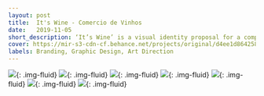 ```yaml
---
layout: post
title:  It's Wine - Comercio de Vinhos
date:   2019-11-05
short_description: ‘It’s Wine’ is a visual identity proposal for a company that operates in the wine trade.
cover: https://mir-s3-cdn-cf.behance.net/projects/original/d4ee1d86425833.Y3JvcCwxMDIyLDgwMCwwLDA.jpg
labels: Branding, Graphic Design, Art Direction
---
```


![](https://mir-s3-cdn-cf.behance.net/project_modules/fs/2c161286425833.5d991042bd686.jpg){: .img-fluid}
![](https://mir-s3-cdn-cf.behance.net/project_modules/fs/cd589986425833.5d991042bca74.jpg){: .img-fluid}
![](https://mir-s3-cdn-cf.behance.net/project_modules/fs/daab4e86425833.5d991042bcf6e.jpg){: .img-fluid}
![](https://mir-s3-cdn-cf.behance.net/project_modules/fs/62614586425833.5d991042bc3cb.jpg){: .img-fluid}
![](https://mir-s3-cdn-cf.behance.net/project_modules/fs/79832786425833.5d991042bbd83.jpg){: .img-fluid}
![](https://mir-s3-cdn-cf.behance.net/project_modules/fs/4aa84386425833.5da929170e11a.gif){: .img-fluid}
![](https://mir-s3-cdn-cf.behance.net/project_modules/fs/87f32886425833.5d991042bde85.jpg){: .img-fluid}
